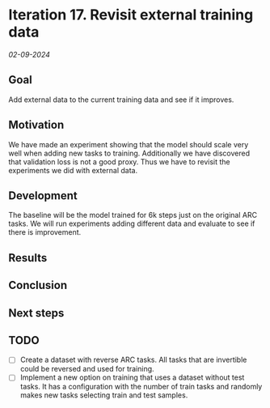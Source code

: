 # Iteration 17. Revisit external training data

_02-09-2024_

## Goal

Add external data to the current training data and see if it improves.

## Motivation

We have made an experiment showing that the model should scale very well when adding new tasks to training.
Additionally we have discovered that validation loss is not a good proxy. Thus we have to revisit the experiments
we did with external data.

## Development

The baseline will be the model trained for 6k steps just on the original ARC tasks. We will run experiments
adding different data and evaluate to see if there is improvement.

## Results

## Conclusion

## Next steps

## TODO

- [ ] Create a dataset with reverse ARC tasks. All tasks that are invertible could be reversed and used for training.
- [ ] Implement a new option on training that uses a dataset without test tasks. It has a configuration with the number of train tasks and randomly makes new tasks selecting train and test samples.